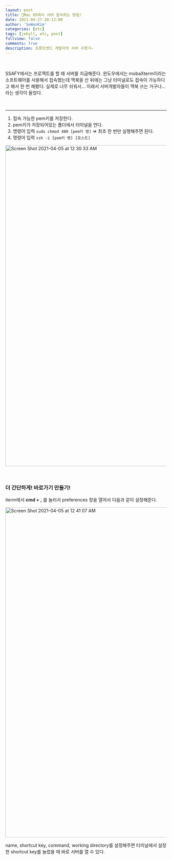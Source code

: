 ```yaml
---
layout: post
title: 🦺Mac OS에서 서버 접속하는 방법!
date: 2021-04-27 20:13:00
author: 'SeWonKim'
categories: [etc]
tags: [jekyll, etc, post]
fullview: false
comments: true
description: 프론트엔드 개발자의 서버 구경기~
---
```


&nbsp;
&nbsp;

SSAFY에서는 프로젝트를 할 때 서버를 지급해준다. 윈도우에서는 mobaXterm이라는 소프트웨어를 사용해서 접속했는데 맥북을 산 뒤에는 그냥 터미널로도 접속이 가능하다고 해서 한 번 해봤다. 실제로 너무 쉬워서... 이래서 서버개발자들이 맥북 쓰는 거구나... 라는 생각이 들었다.


&nbsp;

---



1. 접속 가능한 pem키를 저장한다.
2. pem키가 저장되어있는 폴더에서 터미널을 연다.
3. 명령어 입력 `sudo chmod 400 [pem키 명]` => 최초 한 번만 실행해주면 된다.
4. 명령어 입력 `ssh -i [pem키 명] [호스트]`
   
<img width="1002" alt="Screen Shot 2021-04-05 at 12 30 33 AM" src="https://user-images.githubusercontent.com/30452963/116232579-497fa580-a795-11eb-9aae-ee7eb3346f27.png">


&nbsp;
&nbsp;

### 더 간단하게! 바로가기 만들기! 

iterm에서 **cmd + ,** 를 눌러서 preferences 창을 열어서 다음과 같이 설정해준다.

<img width="1030" alt="Screen Shot 2021-04-05 at 12 41 07 AM" src="https://user-images.githubusercontent.com/30452963/116232574-484e7880-a795-11eb-9fba-ed83fadac4b1.png">

name, shortcut key, command, working directory를 설정해주면 터미널에서 설정한 shortcut key를 눌렀을 때 바로 서버를 열 수 있다.

&nbsp;
&nbsp;
